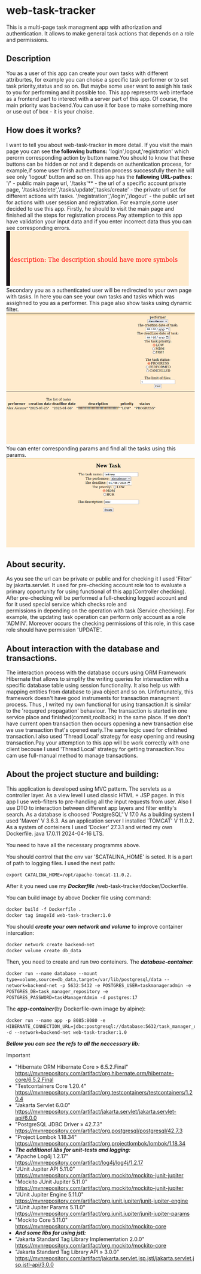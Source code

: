 # web-task-tracker
This is a multi-page task managment app with athorization and authentication.
 It allows to make general task actions that depends on a role and permissions.
## Description
You as a user of this app can create your own tasks with different attriburtes, for example you can choise a specific task performer 
or to set task priority,status and so on. But maybe some user want to assigh his task to you for performing and it possible too.
This app represents web interface as a frontend part to interect with a server part of this app. 
Of course, the main priority was backend.You can use it for base to make something more or use out of box - it is your choise.

## How does it works?
I want to tell you about web-task-tracker in more detail.
If you visit the main page you can see **the following buttons:** 'login',logout,'registration' which 
perorm corresponding action by button name.You should to know that these buttons can be hidden or not
and it depends on authentication process, for example,if some user finish authentication process successfully then 
he will see only 'logout' button and so on.
This app has the **fallowing URL-pathes:**
 '/' - public main page url,
 '/tasks'** - the url of a specific account private page,
'/tasks/delete','/tasks/update','tasks/create' - the private url set for different actions with tasks.
'/registration','/login','/logout' - the public url set for actions with user session and registration.
For example,some user decided to use this app. Firstly, he should to visit the main page and finished
all the steps for registration process.Pay attemption to this app have validation your input data
and if you enter incorrect data thus you can see corresponding errors.
![alt text](https://github.com/AlexLakers/ParserJsonCsvToXml/blob/master/WinFormsCsvJsonXml/App_Data/pictures/31.png?raw=true)
Secondary you as a authenticated user will be redirected to your own page with tasks.
In here you can see your own tasks and tasks which was assighned to you as a performer.
This page also show tasks using dynamic filter.
![alt text](https://github.com/AlexLakers/ParserJsonCsvToXml/blob/master/WinFormsCsvJsonXml/App_Data/pictures/29.png?raw=true)
You can enter corresponding params and find all the tasks using this params.
![alt text](https://github.com/AlexLakers/ParserJsonCsvToXml/blob/master/WinFormsCsvJsonXml/App_Data/pictures/30.png?raw=true)

## About security.
As you see the url can be private or public and for checking it I used 'Filter' by jakarta.servlet.
It used for pre-checking account role too to evaluate a primary opportunity for using functional of this app(Controller checking).
After pre-checking will be performed a full-checking logged account and for it used special service which checks role and  
permissions in depending on the operation with task (Service checking).
For example, the updating task operation can perform only account as a role 'ADMIN'.
Moreover occurs the checking permissions of this role, in this case role should have permission 'UPDATE'.

## About interaction with the database and transactions.
The interaction process with the database occurs using ORM Framework Hibernate that allows
to simplify the writing queries for intereaction with a specific database table using session functionality.
It also help us with mapping entities from database to java object and so on.
Unfortunately, this framework  doesn't have good instruments for transaction managment process.
Thus , I writed my own functional for using transaction.It is similar to the 'requqred propagation' behaviour.
The transaction is started in one service place and finished(commit,roolback) in the same place. 
If we don't have current open transaction then occurs oppening a new transaction else we use transaction 
that's opened early.The same logic used for cfinished transaction.I also used 'Thread Local' strategy for 
easy opening and reusing transaction.Pay your attemption to this app will be work correctly with one client 
becouse I used 'Thread Local' strategy for getting transaction.You cam use full-manual method to manage transactions.  


## About the project stucture and building:
This application is developed using MVC pattern.
  The servlets as a controller layer. 
  As a view level I used classic HTML + JSP pages.
  In this app I use web-filters to pre-handling all the input requests from user.
  Also I use DTO to interaction between different app layers and filter entity's search.
  As a database is choosed 'PostgreSQL' V 17.0
  As a building system I used 'Maven' V 3.6.3.
  As an application server I installed 'TOMCAT' V 11.0.2.
  As a system of conteiners I used 'Docker' 27.3.1 and wirted my own Dockerfile.
  java 17.0.11 2024-04-16 LTS.

You need to have all the necessary programms above.

You should control that the env var '$CATALINA_HOME' is seted.
It is a part of path to logging files. I used the next path:

```
export CATALINA_HOME=/opt/apache-tomcat-11.0.2.
```
After it you need use my ***Dockerfile*** /web-task-tracker/docker/Dockerfile.

You can build image by above Docker file using command:
```
docker build -f Dockerfile .
docker tag imageId web-task-tracker:1.0
```
You should ***create your own network and volume*** to improve container intercation:
```
docker network create backend-net
docker volume create db_data
```
Then, you need to create and run two conteiners.
The ***database-container***:
```
docker run --name database --mount type=volume,source=db_data,target=/var/lib/postgresql/data --network=backend-net -p 5632:5432 -e POSTGRES_USER=taskmanageradmin -e POSTGRES_DB=task_manager_repository -e POSTGRES_PASSWORD=taskManagerAdmin -d postgres:17
 ```
The ***app-container***(by Dockerfile-own image by alpine):
 ```
docker run --name app -p 8085:8080 -e HIBERNATE_CONNECTION_URL=jdbc:postgresql://database:5632/task_manager_repository -d --network=backend-net web-task-tracker:1.0
 ```
***Bellow you can see the refs to all the neccessary  lib:***

> [!IMPORTANT]
> - "Hibernate ORM Hibernate Core » 6.5.2.Final" https://mvnrepository.com/artifact/org.hibernate.orm/hibernate-core/6.5.2.Final
> - "Testcontainers Core 1.20.4" https://mvnrepository.com/artifact/org.testcontainers/testcontainers/1.20.4
> - "Jakarta Servlet 6.0.0" https://mvnrepository.com/artifact/jakarta.servlet/jakarta.servlet-api/6.0.0
> - "PostgreSQL JDBC Driver » 42.7.3" https://mvnrepository.com/artifact/org.postgresql/postgresql/42.7.3
> - "Project Lombok 1.18.34" https://mvnrepository.com/artifact/org.projectlombok/lombok/1.18.34
> - ***The additional libs for unit-tests and logging:***
> - "Apache Log4j  1.2.17" https://mvnrepository.com/artifact/log4j/log4j/1.2.17
> - "JUnit Jupiter API 5.11.0" https://mvnrepository.com/artifact/org.mockito/mockito-junit-jupiter
> - "Mockito JUnit Jupiter 5.11.0" https://mvnrepository.com/artifact/org.mockito/mockito-junit-jupiter
> - "JUnit Jupiter Engine 5.11.0" https://mvnrepository.com/artifact/org.junit.jupiter/junit-jupiter-engine
> - "JUnit Jupiter Params 5.11.0" https://mvnrepository.com/artifact/org.junit.jupiter/junit-jupiter-params
> - "Mockito Core 5.11.0" https://mvnrepository.com/artifact/org.mockito/mockito-core
> - ***And some libs for using jstl:***
> - "Jakarta Standard Tag Library Implementation 2.0.0" https://mvnrepository.com/artifact/org.mockito/mockito-core
> - "Jakarta Standard Tag Library API » 3.0.0" https://mvnrepository.com/artifact/jakarta.servlet.jsp.jstl/jakarta.servlet.jsp.jstl-api/3.0.0
